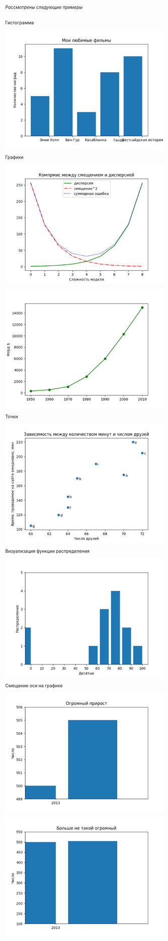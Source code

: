 ###### Рассмотрены следующие примеры

Гистограмма

![alt text](bar.png)

Графики

![alt text](line.png)

![alt text](graph.png)

Точки

![alt text](points.png)

Визуализация функции распределения

![alt text](raspr.png)

Смещение оси на графике

![alt text](shift_y_1.png)

![alt text](shift_y_2.png)